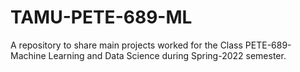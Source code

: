# TAMU-PETE-689-ML
A repository to share main projects worked for the Class PETE-689-Machine Learning and Data Science during Spring-2022 semester.
